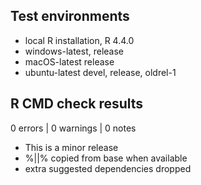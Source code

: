 ## Test environments

* local R installation, R 4.4.0
* windows-latest, release
* macOS-latest release
* ubuntu-latest devel, release, oldrel-1

## R CMD check results

0 errors | 0 warnings | 0 notes

* This is a minor release
* %||% copied from base when available
* extra suggested dependencies dropped
